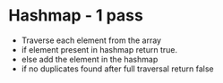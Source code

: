 # Hashmap - 1 pass

- Traverse each element from the array
- if element present in hashmap return true.
- else add the element in the hashmap
- if no duplicates found after full traversal return false